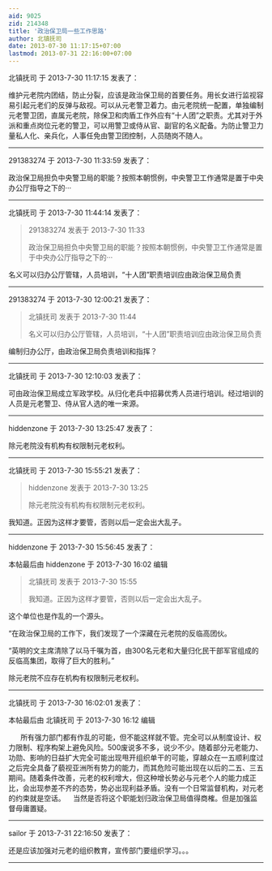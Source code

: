 ```yaml
---
aid: 9025
zid: 214348
title: '政治保卫局一些工作思路'
author: 北镇抚司
date: 2013-07-30 11:17:15+07:00
lastmod: 2013-07-31 22:16:00+07:00
---
```


北镇抚司 于 2013-7-30 11:17:15 发表了：

维护元老院内团结，防止分裂，应该是政治保卫局的首要任务。用长女进行监视容易引起元老们的反弹与敌视。可以从元老警卫着力。由元老院统一配置，单独编制元老警卫团，直属元老院，除保卫和肉盾工作外应有“十人团”之职责。尤其对于外派和重点岗位元老的警卫，可以用警卫或侍从官、副官的名义配备。为防止警卫力量私人化、亲兵化，人事任免由警卫团控制，人员随岗不随人。

---------

291383274 于 2013-7-30 11:33:59 发表了：

政治保卫局担负中央警卫局的职能？按照本朝惯例，中央警卫工作通常是置于中央办公厅指导之下的···

---------

北镇抚司 于 2013-7-30 11:44:14 发表了：

> 291383274 发表于 2013-7-30 11:33
> 
> 政治保卫局担负中央警卫局的职能？按照本朝惯例，中央警卫工作通常是置于中央办公厅指导之下的···



名义可以归办公厅管辖，人员培训，“十人团”职责培训应由政治保卫局负责

---------

291383274 于 2013-7-30 12:00:21 发表了：

> 北镇抚司 发表于 2013-7-30 11:44
> 
> 名义可以归办公厅管辖，人员培训，“十人团”职责培训应由政治保卫局负责



编制归办公厅，由政治保卫局负责培训和指挥？

---------

北镇抚司 于 2013-7-30 12:10:03 发表了：

可由政治保卫局成立军政学校。从归化老兵中招募优秀人员进行培训。经过培训的人员是元老警卫、侍从官人选的唯一来源。

---------

hiddenzone 于 2013-7-30 13:25:47 发表了：

除元老院没有机构有权限制元老权利。

---------

北镇抚司 于 2013-7-30 15:55:21 发表了：

> hiddenzone 发表于 2013-7-30 13:25
> 
> 除元老院没有机构有权限制元老权利。



我知道。正因为这样才要管，否则以后一定会出大乱子。

---------

hiddenzone 于 2013-7-30 15:56:45 发表了：

本帖最后由 hiddenzone 于 2013-7-30 16:02 编辑 


> 
> 北镇抚司 发表于 2013-7-30 15:55
> 
> 我知道。正因为这样才要管，否则以后一定会出大乱子。



这个单位也是作乱的一个源头。

“在政治保卫局的工作下，我们发现了一个深藏在元老院的反临高团伙。

“英明的文主席清除了以马千嘱为首，由300名元老和大量归化民干部军官组成的反临高集团，取得了巨大的胜利。”

除元老院不应存在机构有权限制元老权利。

---------

北镇抚司 于 2013-7-30 16:02:01 发表了：

本帖最后由 北镇抚司 于 2013-7-30 16:12 编辑 

      所有强力部门都有作乱的可能，但不能这样就不管。完全可以从制度设计、权力限制、程序构架上避免风险。500废说多不多，说少不少。随着部分元老能力、功勋、影响的日益扩大完全可能出现甩开组织单干的可能，穿越众在一五顺利度过之后完全具备了藐视亚洲所有势力的能力，而其危险可能出现在以后的二五、三五期间。随着条件改善，元老的权利增大，但这种增长势必与元老个人的能力成正比，会出现参差不齐的态势，势必出现利益矛盾。没有一个日常监督机构，对元老的约束就是空话。    当然是否将这个职能划归政治保卫局值得商榷。但是加强监督毋庸置疑。

---------

sailor 于 2013-7-31 22:16:50 发表了：

还是应该加强对元老的组织教育，宣传部门要组织学习。。。

---------

